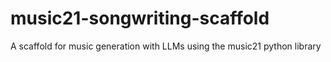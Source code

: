 # music21-songwriting-scaffold
A scaffold for music generation with LLMs using the music21 python library
